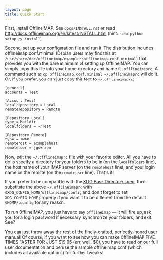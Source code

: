 ```yaml
---
layout: page
title: Quick Start
---
```


First, install OfflineIMAP. See `docs/INSTALL.rst` or read <http://docs.offlineimap.org/en/latest/INSTALL.html>
(hint: `sudo python setup.py install`).

Second, set up your configuration file and run it! The distribution includes offlineimap.conf.minimal (Debian users may find this at `/usr/share/doc/offlineimap/examples/offlineimap.conf.minimal`) that provides you with the bare minimum of setting up OfflineIMAP.  You can simply copy this file into your home directory and name it `.offlineimaprc`.  A command such as `cp offlineimap.conf.minimal ~/.offlineimaprc` will do it.  Or, if you prefer, you can just copy this text to `~/.offlineimaprc`:

    [general]
    accounts = Test

    [Account Test]
    localrepository = Local
    remoterepository = Remote

    [Repository Local]
    type = Maildir
    localfolders = ~/Test

    [Repository Remote]
    type = IMAP
    remotehost = examplehost
    remoteuser = jgoerzen


Now, edit the `~/.offlineimaprc` file with your favorite editor.  All you have to do is specify a directory for your folders to be in (on the `localfolders` line), the host name of your IMAP server (on the `remotehost` line), and your login name on the remote (on the `remoteuser` line).  That's it!

If you prefer to be compatible with the [XDG Base Directory spec](http://standards.freedesktop.org/basedir-spec/basedir-spec-latest.html), then substitute the above `~/.offlineimaprc` with `$XDG_CONFIG_HOME/offlineimap/config` and don't forget to set `XDG_CONFIG_HOME` properly if you want it to be different from the default `$HOME/.config` for any reason.

To run OfflineIMAP, you just have to say `offlineimap` ― it will fire up, ask you for a login password if necessary, synchronize your folders, and exit.  See?

You can just throw away the rest of the finely-crafted, perfectly-honed user manual!  Of course, if you want to see how you can make OfflineIMAP FIVE TIMES FASTER FOR JUST $19.95 (err, well, $0), you have to read on our full user documentation and peruse the sample offlineimap.conf (which includes all available options) for further tweaks!
